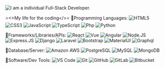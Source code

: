 ![I am a individual Full-Stack Developer.](https://upload.wikimedia.org/wikipedia/commons/thumb/f/f4/Build-website.jpg/800px-Build-website.jpg)

⭐<>My life for the coding</>⭐
🔹Programming Languages:
  ![HTML5](https://img.shields.io/badge/-HTML5-E34F26?style=plastic&logo=html5&logoColor=white)
  ![CSS3](https://img.shields.io/badge/-CSS3-1572B6?style=plastic&logo=css3)
  ![JavaScript](https://img.shields.io/badge/-JavaScript-black?style=plastic&logo=javascript)
  ![TypeScript](https://img.shields.io/badge/-TypeScript-black?style=plastic&logo=typescript)
  ![Php](https://img.shields.io/badge/-php-394989?style=plastic&logo=php)
  ![Python](https://img.shields.io/badge/-Python-8fcfd1?style=plastic&logo=Python)

🔹Frameworks/Libraries/APIs:
  ![React](https://img.shields.io/badge/-ReactJs-61DAFB?logo=react&logoColor=white&style=plastic)
  ![Vue](https://img.shields.io/badge/-VueJS-4FC08D?logo=Vue.js&style=plastic&logoColor=white)
  ![Angular](https://img.shields.io/badge/-Angular-DD0031?logo=Angular&style=plastic)
  ![Node.JS](https://img.shields.io/badge/-Node.JS-black?style=plastic&logo=Node.js) 
  ![Express.JS](https://img.shields.io/badge/-Express.JS-c7b198?style=plastic&logo=Express.JS) 
  ![Django](https://img.shields.io/badge/-Django-092E20?style=plastic&logo=Django)
  ![Laravel](https://img.shields.io/badge/-Laravel-FF2D20?logo=laravel&logoColor=white&style=plastic)
  ![Bootstrap](https://img.shields.io/badge/-Bootstrap-563D7C?style=plastic&logo=bootstrap)
  ![MaterialUI](https://img.shields.io/badge/-MatrialUI-0081CB?style=plastic&logo=material-UI)
  ![Graphql](https://img.shields.io/badge/-Graphql-E10098?style=plastic&logo=Graphql)
  
🔹Database/Server:
  ![Amazon AWS](https://img.shields.io/badge/Amazon%20AWS-232F3E?style=plastic&logo=amazon-aws)
  ![PostgreSQL](https://img.shields.io/badge/-PostgreSQL-336791?style=plastic&logo=postgresql)
  ![MySQL](https://img.shields.io/badge/-MySQL-black?style=plastic&logo=mysql)
  ![MongoDB](https://img.shields.io/badge/-MongoDB-black?style=plastic&logo=mongodb)

🔹Software/Dev Tools:
  ![VS Code](https://img.shields.io/badge/-VS%20Code-007ACC?style=plastic&logo=visual-studio-code)
  ![Git](https://img.shields.io/badge/-Git-black?style=plastic&logo=git)
  ![GitHub](https://img.shields.io/badge/-GitHub-181717?style=plastic&logo=github)
  ![GitLab](https://img.shields.io/badge/-GitLab-FCA121?style=plastic&logo=gitlab)
  ![Bitbucket](https://img.shields.io/badge/-Bitbucket-0052CC?logo=Bitbucket&style=plastic)

